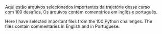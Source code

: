 Aqui estão arquivos selecionados importantes da trajetória desse curso com 100 desafios. Os arquivos contém comentários em inglês e português.

Here I have selected important files from the 100 Python challenges. The files contain commentaries in English and in Portuguese.
